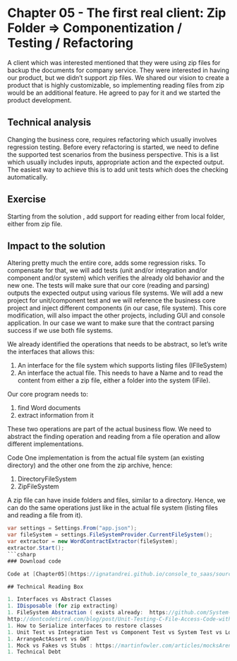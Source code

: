 # Chapter 05 - The first real client: Zip Folder =>  Componentization / Testing / Refactoring

A client which was interested mentioned that they were using zip files for backup the documents for company service. They were interested in having our product, but we didn’t support zip files. We shared our vision to create a product that is highly customizable, so implementing reading files from zip would be an additional feature. He agreed to pay for it and we started the product development.

## Technical analysis
Changing the business core, requires refactoring which usually involves regression testing. Before every refactoring is started, we need to define the supported test scenarios from the business perspective. This is a list which usually includes inputs, appropriate action and the expected output. The easiest way to achieve this is to add unit tests which does the checking automatically. 

## Exercise 

Starting from the solution , add support for reading either from local folder, either from zip file.


## Impact to the solution
Altering pretty much the entire core, adds some regression risks. To compensate for that, we will add tests (unit and/or integration and/or component and/or system) which verifies the already old behavior and the new one. The tests will make sure that our core (reading and parsing) outputs the expected output using various file systems. We will add a new project for unit/component test and we will reference the business core project and inject different components (in our case, file system).
This core modification, will also impact the other projects, including GUI and console application.
In our case we want to make sure that the contract parsing success if we use both file systems.

We already identified the operations that needs to be abstract, so let’s write the interfaces that allows this:
1. An interface for the file system which supports listing files (IFIleSystem)
2. An interface the actual file. This needs to have a Name and to read the content from either a zip file, either a folder into the system (IFile).
   
Our core program needs to:

1. find Word documents
2. extract information from it

These two operations are part of the actual business flow. We need to abstract the finding operation and reading from a file operation and allow different implementations.

Code
One implementation is from the actual file system (an existing directory) and the other one from the zip archive, hence:
1. DirectoryFileSystem
2. ZipFileSystem
 
A zip file can have inside folders and files, similar to a directory. Hence, we can do the same operations just like in the actual file system (listing files and reading a file from it). 
```csharp
var settings = Settings.From("app.json");
var fileSystem = settings.FileSystemProvider.CurrentFileSystem();
var extractor = new WordContractExtractor(fileSystem);
extractor.Start();
```csharp
### Download code 

Code at [Chapter05](https://ignatandrei.github.io/console_to_saas/sources/Chapter05.zip)

## Technical Reading Box

1. Interfaces vs Abstract Classes
1. IDisposable (for zip extracting)
1. FileSystem Abstraction ( exists already:  https://github.com/System-IO-Abstractions/System.IO.Abstractions
http://dontcodetired.com/blog/post/Unit-Testing-C-File-Access-Code-with-SystemIOAbstractions) 
1. How to Serialize interfaces to restore classes
1. Unit Test vs Integration Test vs Component Test vs System Test vs Load Test
1. ArrangeActAssert vs GWT
1. Mock vs Fakes vs Stubs : https://martinfowler.com/articles/mocksArentStubs.html
1. Technical Debt


